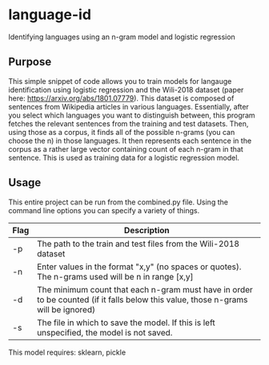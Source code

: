# language-id
Identifying languages using an n-gram model and logistic regression

## Purpose
This simple snippet of code allows you to train models for langauge identification using logistic regression and the Wili-2018 dataset (paper here: https://arxiv.org/abs/1801.07779). This dataset is composed of sentences from Wikipedia articles in various languages.  Essentially, after you select which languages you want to distinguish between, this program fetches the relevant sentences from the training and test datasets. Then, using those as a corpus, it finds all of the possible n-grams (you can choose the n) in those languages. It then represents each sentence in the corpus as a rather large vector containing count of each n-gram in that sentence. This is used as training data for a logistic regression model.

## Usage
This entire project can be run from the combined.py file. Using the command line options you can specify a variety of things.

|Flag|Description|
|---|---|
|-p|The path to the train and test files from the Wili-2018 dataset|
|-n|Enter values in the format "x,y" (no spaces or quotes). The n-grams used will be n in range [x,y]|
|-d|The minimum count that each n-gram must have in order to be counted (if it falls below this value, those n-grams will be ignored)|
|-s|The file in which to save the model. If this is left unspecified, the model is not saved.|


This model requires: sklearn, pickle
